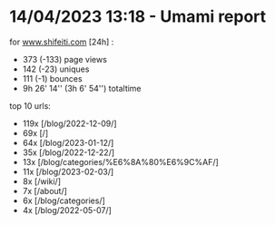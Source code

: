 # 14/04/2023 13:18 - Umami report
for www.shifeiti.com [24h] :

 - 373 (-133) page views
 - 142 (-23) uniques
 - 111 (-1) bounces
 - 9h 26' 14'' (3h 6' 54'') totaltime


top 10 urls:
 - 119x [/blog/2022-12-09/]
 - 69x [/]
 - 64x [/blog/2023-01-12/]
 - 35x [/blog/2022-12-22/]
 - 13x [/blog/categories/%E6%8A%80%E6%9C%AF/]
 - 11x [/blog/2023-02-03/]
 - 8x [/wiki/]
 - 7x [/about/]
 - 6x [/blog/categories/]
 - 4x [/blog/2022-05-07/]


